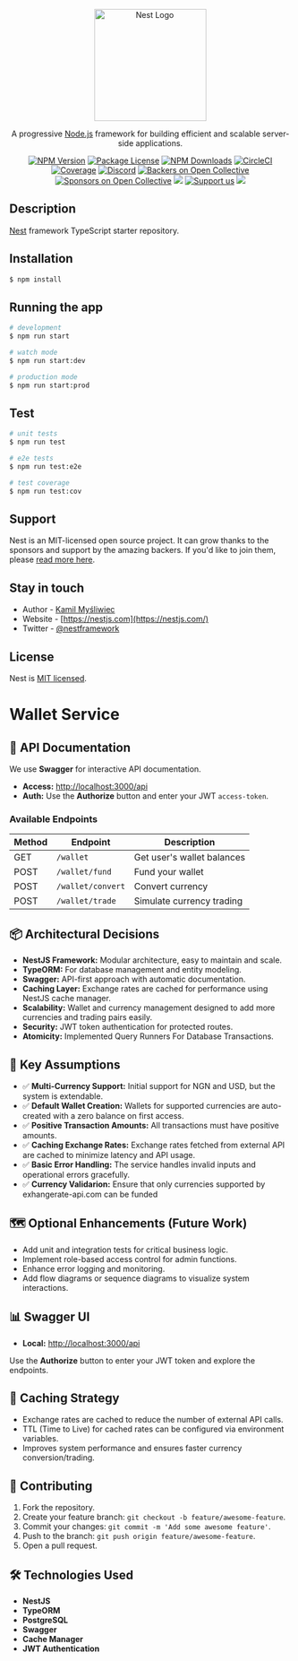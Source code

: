 <p align="center">
  <a href="http://nestjs.com/" target="blank"><img src="https://nestjs.com/img/logo-small.svg" width="200" alt="Nest Logo" /></a>
</p>

[circleci-image]: https://img.shields.io/circleci/build/github/nestjs/nest/master?token=abc123def456
[circleci-url]: https://circleci.com/gh/nestjs/nest

  <p align="center">A progressive <a href="http://nodejs.org" target="_blank">Node.js</a> framework for building efficient and scalable server-side applications.</p>
    <p align="center">
<a href="https://www.npmjs.com/~nestjscore" target="_blank"><img src="https://img.shields.io/npm/v/@nestjs/core.svg" alt="NPM Version" /></a>
<a href="https://www.npmjs.com/~nestjscore" target="_blank"><img src="https://img.shields.io/npm/l/@nestjs/core.svg" alt="Package License" /></a>
<a href="https://www.npmjs.com/~nestjscore" target="_blank"><img src="https://img.shields.io/npm/dm/@nestjs/common.svg" alt="NPM Downloads" /></a>
<a href="https://circleci.com/gh/nestjs/nest" target="_blank"><img src="https://img.shields.io/circleci/build/github/nestjs/nest/master" alt="CircleCI" /></a>
<a href="https://coveralls.io/github/nestjs/nest?branch=master" target="_blank"><img src="https://coveralls.io/repos/github/nestjs/nest/badge.svg?branch=master#9" alt="Coverage" /></a>
<a href="https://discord.gg/G7Qnnhy" target="_blank"><img src="https://img.shields.io/badge/discord-online-brightgreen.svg" alt="Discord"/></a>
<a href="https://opencollective.com/nest#backer" target="_blank"><img src="https://opencollective.com/nest/backers/badge.svg" alt="Backers on Open Collective" /></a>
<a href="https://opencollective.com/nest#sponsor" target="_blank"><img src="https://opencollective.com/nest/sponsors/badge.svg" alt="Sponsors on Open Collective" /></a>
  <a href="https://paypal.me/kamilmysliwiec" target="_blank"><img src="https://img.shields.io/badge/Donate-PayPal-ff3f59.svg"/></a>
    <a href="https://opencollective.com/nest#sponsor"  target="_blank"><img src="https://img.shields.io/badge/Support%20us-Open%20Collective-41B883.svg" alt="Support us"></a>
  <a href="https://twitter.com/nestframework" target="_blank"><img src="https://img.shields.io/twitter/follow/nestframework.svg?style=social&label=Follow"></a>
</p>
  <!--[![Backers on Open Collective](https://opencollective.com/nest/backers/badge.svg)](https://opencollective.com/nest#backer)
  [![Sponsors on Open Collective](https://opencollective.com/nest/sponsors/badge.svg)](https://opencollective.com/nest#sponsor)-->

## Description

[Nest](https://github.com/nestjs/nest) framework TypeScript starter repository.

## Installation

```bash
$ npm install
```

## Running the app

```bash
# development
$ npm run start

# watch mode
$ npm run start:dev

# production mode
$ npm run start:prod
```

## Test

```bash
# unit tests
$ npm run test

# e2e tests
$ npm run test:e2e

# test coverage
$ npm run test:cov
```

## Support

Nest is an MIT-licensed open source project. It can grow thanks to the sponsors and support by the amazing backers. If you'd like to join them, please [read more here](https://docs.nestjs.com/support).

## Stay in touch

- Author - [Kamil Myśliwiec](https://kamilmysliwiec.com)
- Website - [https://nestjs.com](https://nestjs.com/)
- Twitter - [@nestframework](https://twitter.com/nestframework)

## License

Nest is [MIT licensed](LICENSE).


# Wallet Service

## 📖 API Documentation

We use **Swagger** for interactive API documentation.

- **Access:** [http://localhost:3000/api](http://localhost:3000/api)
- **Auth:** Use the **Authorize** button and enter your JWT `access-token`.

### Available Endpoints

| Method | Endpoint              | Description                  |
|--------|-----------------------|------------------------------|
| GET    | `/wallet`             | Get user's wallet balances   |
| POST   | `/wallet/fund`        | Fund your wallet             |
| POST   | `/wallet/convert`     | Convert currency             |
| POST   | `/wallet/trade`       | Simulate currency trading    |

## 📦 Architectural Decisions

- **NestJS Framework:** Modular architecture, easy to maintain and scale.
- **TypeORM:** For database management and entity modeling.
- **Swagger:** API-first approach with automatic documentation.
- **Caching Layer:** Exchange rates are cached for performance using NestJS cache manager.
- **Scalability:** Wallet and currency management designed to add more currencies and trading pairs easily.
- **Security:** JWT token authentication for protected routes.
- **Atomicity:** Implemented Query Runners For Database Transactions.

## 🧩 Key Assumptions

- ✅ **Multi-Currency Support:** Initial support for NGN and USD, but the system is extendable.
- ✅ **Default Wallet Creation:** Wallets for supported currencies are auto-created with a zero balance on first access.
- ✅ **Positive Transaction Amounts:** All transactions must have positive amounts.
- ✅ **Caching Exchange Rates:** Exchange rates fetched from external API are cached to minimize latency and API usage.
- ✅ **Basic Error Handling:** The service handles invalid inputs and operational errors gracefully.
- ✅ **Currency Validarion:** Ensure that only currencies supported by exhangerate-api.com can be funded 


## 🗺️ Optional Enhancements (Future Work)

- Add unit and integration tests for critical business logic.
- Implement role-based access control for admin functions.
- Enhance error logging and monitoring.
- Add flow diagrams or sequence diagrams to visualize system interactions.

## 📊 Swagger UI

- **Local:** [http://localhost:3000/api](http://localhost:3000/api)

Use the **Authorize** button to enter your JWT token and explore the endpoints.

## 🧩 Caching Strategy

- Exchange rates are cached to reduce the number of external API calls.
- TTL (Time to Live) for cached rates can be configured via environment variables.
- Improves system performance and ensures faster currency conversion/trading.

## 🤝 Contributing

1. Fork the repository.
2. Create your feature branch: `git checkout -b feature/awesome-feature`.
3. Commit your changes: `git commit -m 'Add some awesome feature'`.
4. Push to the branch: `git push origin feature/awesome-feature`.
5. Open a pull request.

## 🛠️ Technologies Used

- **NestJS**
- **TypeORM**
- **PostgreSQL**
- **Swagger**
- **Cache Manager**
- **JWT Authentication**
